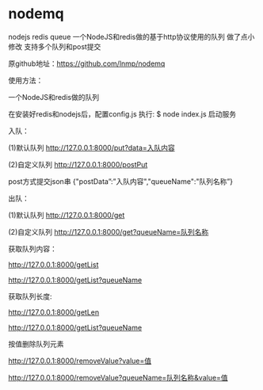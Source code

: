 # nodemq
nodejs redis queue
一个NodeJS和redis做的基于http协议使用的队列 做了点小修改 支持多个队列和post提交

原github地址：https://github.com/lnmp/nodemq

使用方法：

一个NodeJS和redis做的队列

在安装好redis和nodejs后，配置config.js
执行: $ node index.js 启动服务


入队：

(1)默认队列
http://127.0.0.1:8000/put?data=入队内容

(2)自定义队列
http://127.0.0.1:8000/postPut

post方式提交json串  {"postData”:”入队内容","queueName":"队列名称”}

出队：

(1)默认队列
http://127.0.0.1:8000/get

(2)自定义队列
http://127.0.0.1:8000/get?queueName=队列名称


获取队列内容：

http://127.0.0.1:8000/getList

http://127.0.0.1:8000/getList?queueName

获取队列长度:

http://127.0.0.1:8000/getLen

http://127.0.0.1:8000/getList?queueName


按值删除队列元素

http://127.0.0.1:8000/removeValue?value=值

http://127.0.0.1:8000/removeValue?queueName=队列名称&value=值
